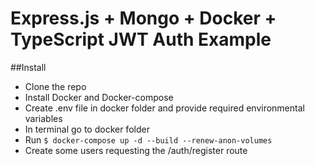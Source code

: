 # Express.js + Mongo + Docker + TypeScript JWT Auth Example

##Install

- Clone the repo
- Install Docker and Docker-compose
- Create .env file in docker folder and provide required environmental variables
- In terminal go to docker folder
- Run `$ docker-compose up -d --build --renew-anon-volumes`
- Create some users requesting the /auth/register route
